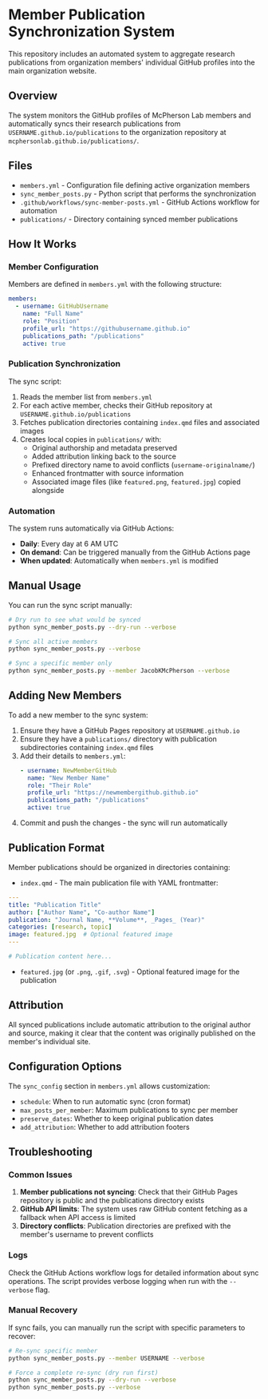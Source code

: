 # Member Publication Synchronization System

This repository includes an automated system to aggregate research publications from organization members' individual GitHub profiles into the main organization website.

## Overview

The system monitors the GitHub profiles of McPherson Lab members and automatically syncs their research publications from `USERNAME.github.io/publications` to the organization repository at `mcphersonlab.github.io/publications/`.

## Files

- `members.yml` - Configuration file defining active organization members
- `sync_member_posts.py` - Python script that performs the synchronization
- `.github/workflows/sync-member-posts.yml` - GitHub Actions workflow for automation
- `publications/` - Directory containing synced member publications

## How It Works

### Member Configuration

Members are defined in `members.yml` with the following structure:

```yaml
members:
  - username: GitHubUsername
    name: "Full Name"
    role: "Position"
    profile_url: "https://githubusername.github.io"
    publications_path: "/publications"
    active: true
```

### Publication Synchronization

The sync script:

1. Reads the member list from `members.yml`
2. For each active member, checks their GitHub repository at `USERNAME.github.io/publications`
3. Fetches publication directories containing `index.qmd` files and associated images
4. Creates local copies in `publications/` with:
   - Original authorship and metadata preserved
   - Added attribution linking back to the source
   - Prefixed directory name to avoid conflicts (`username-originalname/`)
   - Enhanced frontmatter with source information
   - Associated image files (like `featured.png`, `featured.jpg`) copied alongside

### Automation

The system runs automatically via GitHub Actions:
- **Daily**: Every day at 6 AM UTC
- **On demand**: Can be triggered manually from the GitHub Actions page
- **When updated**: Automatically when `members.yml` is modified

## Manual Usage

You can run the sync script manually:

```bash
# Dry run to see what would be synced
python sync_member_posts.py --dry-run --verbose

# Sync all active members
python sync_member_posts.py --verbose

# Sync a specific member only
python sync_member_posts.py --member JacobKMcPherson --verbose
```

## Adding New Members

To add a new member to the sync system:

1. Ensure they have a GitHub Pages repository at `USERNAME.github.io`
2. Ensure they have a `publications/` directory with publication subdirectories containing `index.qmd` files
3. Add their details to `members.yml`:
   ```yaml
   - username: NewMemberGitHub
     name: "New Member Name"
     role: "Their Role"
     profile_url: "https://newmembergithub.github.io"
     publications_path: "/publications"
     active: true
   ```
4. Commit and push the changes - the sync will run automatically

## Publication Format

Member publications should be organized in directories containing:

- `index.qmd` - The main publication file with YAML frontmatter:

```yaml
---
title: "Publication Title"
author: ["Author Name", "Co-author Name"]
publication: "Journal Name, **Volume**, _Pages_ (Year)"
categories: [research, topic]
image: featured.jpg  # Optional featured image
---

# Publication content here...
```

- `featured.jpg` (or `.png`, `.gif`, `.svg`) - Optional featured image for the publication

## Attribution

All synced publications include automatic attribution to the original author and source, making it clear that the content was originally published on the member's individual site.

## Configuration Options

The `sync_config` section in `members.yml` allows customization:

- `schedule`: When to run automatic sync (cron format)
- `max_posts_per_member`: Maximum publications to sync per member
- `preserve_dates`: Whether to keep original publication dates
- `add_attribution`: Whether to add attribution footers

## Troubleshooting

### Common Issues

1. **Member publications not syncing**: Check that their GitHub Pages repository is public and the publications directory exists
2. **GitHub API limits**: The system uses raw GitHub content fetching as a fallback when API access is limited
3. **Directory conflicts**: Publication directories are prefixed with the member's username to prevent conflicts

### Logs

Check the GitHub Actions workflow logs for detailed information about sync operations. The script provides verbose logging when run with the `--verbose` flag.

### Manual Recovery

If sync fails, you can manually run the script with specific parameters to recover:

```bash
# Re-sync specific member
python sync_member_posts.py --member USERNAME --verbose

# Force a complete re-sync (dry run first)
python sync_member_posts.py --dry-run --verbose
python sync_member_posts.py --verbose
```